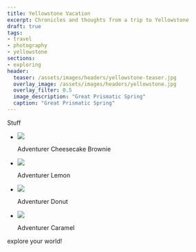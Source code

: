 ```yaml
---
title: Yellowstone Vacation
excerpt: Chronicles and thoughts from a trip to Yellowstone
draft: true
tags:
- travel
- photography
- yellowstone
sections:
- exploring
header:
  teaser: /assets/images/headers/yellowstone-teaser.jpg
  overlay_image: /assets/images/headers/yellowstone.jpg
  overlay_filter: 0.5
  image_description: "Great Prismatic Spring"
  caption: "Great Prismatic Spring"
---
```


Stuff

<!--more-->

<div class="flexslider">
  <ul class="slides">
    <li>
      <img src="slide1.jpg" />
      <p class="flex-caption">Adventurer Cheesecake Brownie</p>
    </li>
    <li>
      <img src="slide2.jpg" />
      <p class="flex-caption">Adventurer Lemon</p>
    </li>
    <li>
      <img src="slide3.jpg" />
      <p class="flex-caption">Adventurer Donut</p>
    </li>
    <li>
      <img src="slide4.jpg" />
      <p class="flex-caption">Adventurer Caramel</p>
    </li>
  </ul>
</div>

<p class="custom__signature">explore your world!</p>

<script type="text/javascript">
  $(window).load(function() {
   $('.flexslider').flexslider({
     animation: "slide"
   });
  });
</script>
